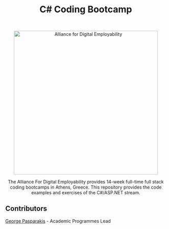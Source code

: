 <h1 align="center">C# Coding Bootcamp</h1> 
<br>
<p align="center">
  <a href="http://www.afdemp.org/">
    <img alt="Alliance for Digital Employability" title="Alliance for Digital Employability" src="https://avatars0.githubusercontent.com/u/37333810?s=460&amp;v=4" width="450">
  </a>
</p>

<p align="center">
  The Alliance For Digital Employability provides 14-week full-time full stack coding bootcamps in Athens, Greece. This repository provides the code examples and exercises of the C#/ASP.NET stream.
</p>

## Contributors
[George Pasparakis](https://github.com/davidoster) - Academic Programmes Lead
